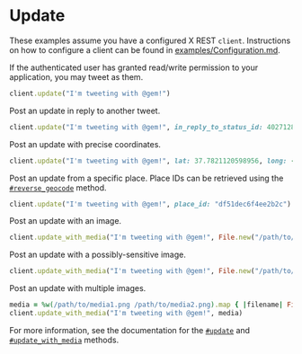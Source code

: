 # Update

These examples assume you have a configured X REST `client`.
Instructions on how to configure a client can be found in
[examples/Configuration.md][cfg].

[cfg]: https://github.com/sferik/X/blob/master/examples/Configuration.md

If the authenticated user has granted read/write permission to your
application, you may tweet as them.

```ruby
client.update("I'm tweeting with @gem!")
```

Post an update in reply to another tweet.

```ruby
client.update("I'm tweeting with @gem!", in_reply_to_status_id: 402712877960019968)
```

Post an update with precise coordinates.

```ruby
client.update("I'm tweeting with @gem!", lat: 37.7821120598956, long: -122.400612831116, display_coordinates: true)
```

Post an update from a specific place. Place IDs can be retrieved using the
[`#reverse_geocode`][reverse_geocode] method.

[reverse_geocode]: http://rdoc.info/gems/X/X/REST/API/PlacesAndGeo#reverse_geocode-instance_method

```ruby
client.update("I'm tweeting with @gem!", place_id: "df51dec6f4ee2b2c")
```

Post an update with an image.

```ruby
client.update_with_media("I'm tweeting with @gem!", File.new("/path/to/media.png"))
```

Post an update with a possibly-sensitive image.

```ruby
client.update_with_media("I'm tweeting with @gem!", File.new("/path/to/sensitive-media.png"), possibly_sensitive: true)
```

Post an update with multiple images.

```ruby
media = %w(/path/to/media1.png /path/to/media2.png).map { |filename| File.new(filename) }
client.update_with_media("I'm tweeting with @gem!", media)
```

For more information, see the documentation for the [`#update`][update] and
[`#update_with_media`][update_with_media] methods.

[update]: http://rdoc.info/gems/X/X/REST/Tweets#update-instance_method
[update_with_media]: http://rdoc.info/gems/X/X/REST/Tweets#update_with_media-instance_method
